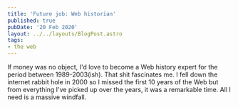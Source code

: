 ```yaml
---
title: 'Future job: Web historian'
published: true
pubDate: '20 Feb 2020'
layout: ../../layouts/BlogPost.astro
tags:
- the web
---
```


If money was no object, I'd love to become a Web history expert for the period between 1989-2003(ish). That shit fascinates me. I fell down the internet rabbit hole in 2000 so I missed the first 10 years of the Web but from everything I've picked up over the years, it was a remarkable time. All I need is a massive windfall.